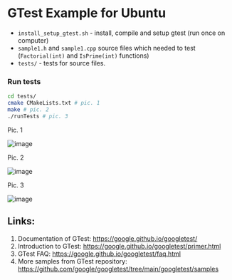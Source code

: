 # GTest Example for Ubuntu
- `install_setup_gtest.sh` - install, compile and setup gtest (run once on computer)
- `sample1.h` and `sample1.cpp` source files which needed to test (`Factorial(int)` and `IsPrime(int)` functions)
- `tests/` - tests for source files.

### Run tests
```bash
cd tests/ 
cmake CMakeLists.txt # pic. 1
make # pic. 2
./runTests # pic. 3
```
Pic. 1

![image](https://github.com/SUPERustam/gtest_example/assets/64551202/76fdcbf8-4cfa-430d-b346-78734a48cb7a)

Pic. 2

![image](https://github.com/SUPERustam/gtest_example/assets/64551202/64c44c19-b65e-4296-8f7a-28e79cec6e45)

Pic. 3

![image](https://github.com/SUPERustam/gtest_example/assets/64551202/8ba7888b-1f8a-41ce-85ab-6b7332e2ce62)

## Links:
1. Documentation of GTest: https://google.github.io/googletest/
2. Introduction to GTest: https://google.github.io/googletest/primer.html
3. GTest FAQ: https://google.github.io/googletest/faq.html
4. More samples from GTest repository: https://github.com/google/googletest/tree/main/googletest/samples
